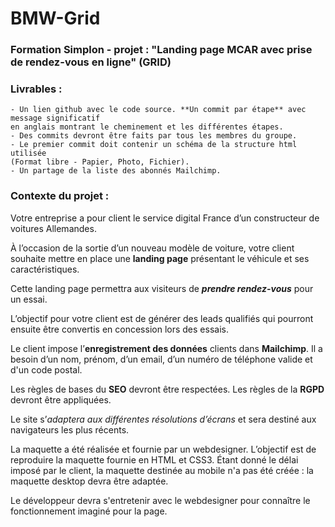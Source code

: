 # BMW-Grid

### Formation Simplon - projet : "Landing page MCAR avec prise de rendez-vous en ligne" (GRID)

### Livrables :

    - Un lien github avec le code source. **Un commit par étape** avec message significatif 
    en anglais montrant le cheminement et les différentes étapes. 
    - Des commits devront être faits par tous les membres du groupe. 
    - Le premier commit doit contenir un schéma de la structure html utilisée 
    (Format libre - Papier, Photo, Fichier). 
    - Un partage de la liste des abonnés Mailchimp.

### Contexte du projet :

Votre entreprise a pour client le service digital France d’un constructeur de voitures Allemandes.

À l’occasion de la sortie d’un nouveau modèle de voiture, votre client souhaite mettre en place 
une **landing page** présentant le véhicule et ses caractéristiques. 

Cette landing page permettra aux visiteurs de **_prendre rendez-vous_** pour un essai.

L’objectif pour votre client est de générer des leads qualifiés qui pourront ensuite être convertis
en concession lors des essais.

Le client impose l’__enregistrement des données__ clients dans **Mailchimp**. 
Il a besoin d’un nom, prénom, d’un email, d’un numéro de téléphone valide et d'un code postal.

Les règles de bases du **SEO** devront être respectées. Les règles de la **RGPD** devront être appliquées.

Le site s’_adaptera aux différentes résolutions d’écrans_ et sera destiné aux navigateurs les plus récents.

La maquette a été réalisée et fournie par un webdesigner. 
L’objectif est de reproduire la maquette fournie en HTML et CSS3. 
Étant donné le délai imposé par le client, la maquette destinée au mobile n'a pas été créée : 
la maquette desktop devra être adaptée.

Le développeur devra s'entretenir avec le webdesigner pour connaître le fonctionnement imaginé pour la page.
